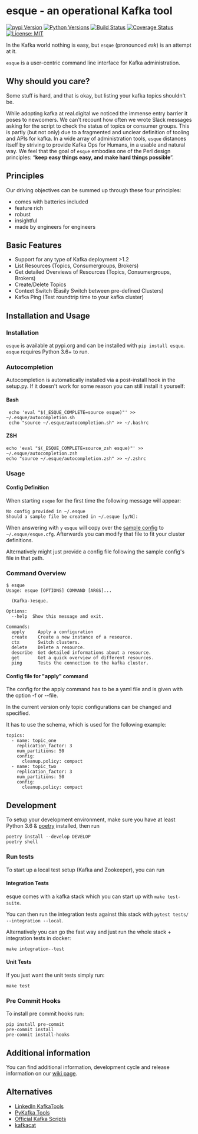 # esque - an operational Kafka tool

[![pypi Version](https://img.shields.io/pypi/v/esque.svg)](https://pypi.org/project/esque/) [![Python Versions](https://img.shields.io/pypi/pyversions/esque.svg)](https://pypi.org/project/esque/) [![Build Status](https://travis-ci.org/real-digital/esque.svg?branch=master)](https://travis-ci.org/real-digital/esque) [![Coverage Status](https://coveralls.io/repos/github/real-digital/esque/badge.svg)](https://coveralls.io/github/real-digital/esque?branch=add-coverage) [![License: MIT](https://img.shields.io/badge/License-MIT-yellow.svg)](https://opensource.org/licenses/MIT)

In the Kafka world nothing is easy, but `esque` (pronounced *esk*) is an attempt at it.

`esque` is a user-centric command line interface for Kafka administration. 

## Why should you care?

Some stuff is hard, and that is okay, but listing your kafka topics shouldn't be.

While adopting kafka at real.digital we noticed the immense entry barrier it poses to newcomers. 
We can't recount how often we wrote Slack messages asking for the script to check the 
status of topics or consumer groups. This is partly (but not only) due to a 
fragmented and unclear definition of tooling and APIs for kafka. 
In a wide array of administration tools, `esque` distances itself by striving to provide Kafka Ops for Humans, in a usable and natural way. We feel that the goal of `esque` embodies one of the Perl design principles: “**keep easy things easy, and make hard things possible**”. 

## Principles

Our driving objectives can be summed up through these four principles:
* comes with batteries included
* feature rich
* robust
* insightful
* made by engineers for engineers

## Basic Features

* Support for any type of Kafka deployment >1.2
* List Resources (Topics, Consumergroups, Brokers)
* Get detailed Overviews of Resources (Topics, Consumergroups, Brokers)
* Create/Delete Topics
* Context Switch (Easily Switch between pre-defined Clusters)
* Kafka Ping (Test roundtrip time to your kafka cluster)

## Installation and Usage

### Installation

`esque` is available at pypi.org and can be installed with `pip install esque`. `esque` requires Python 3.6+ to run.

### Autocompletion

Autocompletion is automatically installed via a post-install hook in the setup.py. 
If it doesn't work for some reason you can still install it yourself: 

#### Bash

```
 echo 'eval "$(_ESQUE_COMPLETE=source esque)"' >> ~/.esque/autocompletion.sh
 echo "source ~/.esque/autocompletion.sh" >> ~/.bashrc
```

#### ZSH

```
echo 'eval "$(_ESQUE_COMPLETE=source_zsh esque)"' >> ~/.esque/autocompletion.zsh
echo "source ~/.esque/autocompletion.zsh" >> ~/.zshrc
```

### Usage

#### Config Definition

When starting `esque` for the first time the following message will appear:

```
No config provided in ~/.esque
Should a sample file be created in ~/.esque [y/N]:
```

When answering with `y` `esque` will copy over the [sample config](https://github.com/real-digital/esque/blob/master/sample_config.cfg) to `~/.esque/esque.cfg`.
Afterwards you can modify that file to fit your cluster definitions.

Alternatively might just provide a config file following the sample config's file in that path.


### Command Overview

```
$ esque
Usage: esque [OPTIONS] COMMAND [ARGS]...

  (Kafka-)esque.

Options:
  --help  Show this message and exit.

Commands:
  apply     Apply a configuration
  create    Create a new instance of a resource.
  ctx       Switch clusters.
  delete    Delete a resource.
  describe  Get detailed informations about a resource.
  get       Get a quick overview of different resources.
  ping      Tests the connection to the kafka cluster.
```

#### Config file for "apply" command

The config for the apply command has to be a yaml file and
is given with the option -f or --file.

In the current version only topic configurations can be
changed and specified.

It has to use the schema, which is used 
for the following example:

```
topics:
  - name: topic_one
    replication_factor: 3
    num_partitions: 50
    config:
      cleanup.policy: compact
  - name: topic_two
    replication_factor: 3
    num_partitions: 50
    config:
      cleanup.policy: compact
```

## Development

To setup your development environment, make sure you have at least Python 3.6 & [poetry](https://github.com/sdispater/poetry) installed, then run 

```
poetry install --develop DEVELOP
poetry shell
```

### Run tests

To start up a local test setup (Kafka and Zookeeper), you can run

#### Integration Tests

esque comes with a kafka stack which you can start up with `make test-suite`.

You can then run the integration tests against this stack with `pytest tests/ --integration --local`.

Alternatively you can go the fast way and just run the whole stack + integration tests in docker: 

```
make integration--test
```

#### Unit Tests

If you just want the unit tests simply run:
 
```
make test
```


### Pre Commit Hooks

To install pre commit hooks run:

```
pip install pre-commit
pre-commit install
pre-commit install-hooks
```
## Additional information

You can find additional information, development cycle and release information on our [wiki page](https://github.com/real-digital/esque/wiki).


## Alternatives

- [LinkedIn KafkaTools](https://github.com/linkedin/kafka-tools)
- [PyKafka Tools](https://github.com/Parsely/pykafka/blob/master/pykafka/cli/kafka_tools.py)
- [Official Kafka Scripts](https://github.com/apache/kafka/tree/trunk/bin)
- [kafkacat](https://github.com/edenhill/kafkacat)
